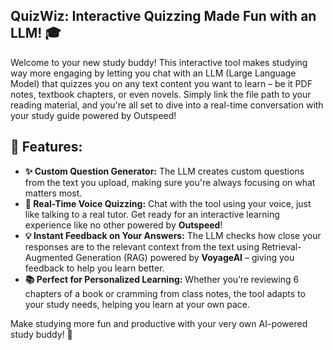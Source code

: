 <div align="center">

</div>

## QuizWiz: Interactive Quizzing Made Fun with an LLM! 🎓
Welcome to your new study buddy! This interactive tool makes studying way more engaging by letting you chat with an LLM (Large Language Model) that quizzes you on any text content you want to learn – be it PDF notes, textbook chapters, or even novels. Simply link the file path to your reading material, and you're all set to dive into a real-time conversation with your study guide powered by Outspeed!

## 🌟 Features:
- **✨ Custom Question Generator:** The LLM creates custom questions from the text you upload, making sure you're always focusing on what matters most.
- **🎤 Real-Time Voice Quizzing:** Chat with the tool using your voice, just like talking to a real tutor. Get ready for an interactive learning experience like no other powered by **Outspeed**!
- **💡 Instant Feedback on Your Answers:** The LLM checks how close your responses are to the relevant context from the text using Retrieval-Augmented Generation (RAG) powered by **VoyageAI** – giving you feedback to help you learn better.
- **📚 Perfect for Personalized Learning:** Whether you’re reviewing 6 chapters of a book or cramming from class notes, the tool adapts to your study needs, helping you learn at your own pace.

Make studying more fun and productive with your very own AI-powered study buddy! 🎉
